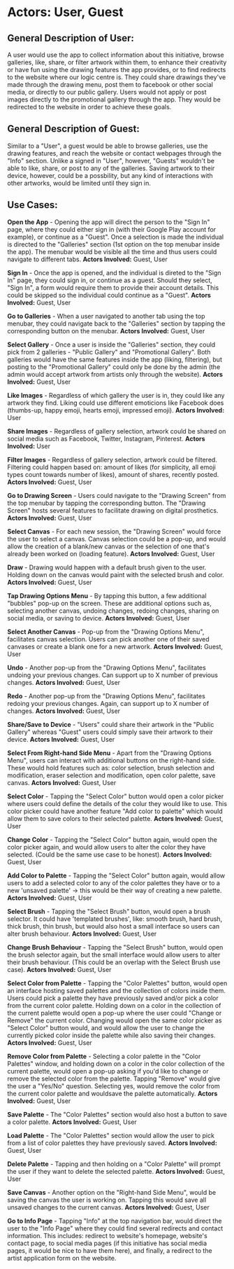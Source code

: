 # Actors: User, Guest

## General Description of User:
A user would use the app to collect information about this initiative, browse galleries, like, share, or filter artwork within them, to enhance their creativity or have fun using the drawing features the app provides,
or to find redirects to the website where our logic centre is. They could share drawings they've made through the drawing menu, post them to facebook or other social media, or directly to our public gallery.
Users would not apply or post images directly to the promotional gallery through the app. They would be redirected to the website in order to achieve these goals.

## General Description of Guest:
Similar to a "User", a guest would be able to browse galleries, use the drawing features, and reach the website or contact webpages through the "Info" section. Unlike a signed in "User", however, "Guests"
wouldn't be able to like, share, or post to any of the galleries. Saving artwork to their device, however, could be a possbility, but any kind of interactions with other artworks, would be limited until they sign in.

## Use Cases:
****Open the App**** - Opening the app will direct the person to the "Sign In" page, where they could either sign in (with their Google Play account for example), or continue as a "Guest".
Once a selection is made the individual is directed to the "Galleries" section (1st option on the top menubar inside the app). The menubar would be visible all the time and thus users could navigate to different tabs.
****Actors Involved:**** Guest, User

****Sign In**** - Once the app is opened, and the individual is direted to the "Sign In" page, they could sign in, or continue as a guest. Should they select, "Sign In", a form would require them to provide their
account details. This could be skipped so the individual could continue as a "Guest".
****Actors Involved:**** Guest, User

****Go to Galleries**** - When a user navigated to another tab using the top menubar, they could navigate back to the "Galleries" section by tapping the corresponding button on the menubar.
****Actors Involved:**** Guest, User

****Select Gallery**** - Once a user is inside the "Galleries" section, they could pick from 2 galleries - "Public Gallery" and "Promotional Gallery". Both galleries would have the same features inside the app
(liking, filtering), but posting to the "Promotional Gallery" could only be done by the admin (the admin would accept artwork from artists only through the website).
****Actors Involved:**** Guest, User

****Like Images**** - Regardless of which gallery the user is in, they could like any artwork they find. Liking could use different emoticions like Facebook does (thumbs-up, happy emoji, hearts emoji, impressed emoji).
****Actors Involved:**** User

****Share Images**** - Regardless of gallery selection, artwork could be shared on social media such as Facebook, Twitter, Instagram, Pinterest.
****Actors Involved:**** User

****Filter Images**** - Regardless of gallery selection, artwork could be filtered. Filtering could happen based on: amount of likes (for simplicity, all emoji types count towards number of likes), amount of shares,
recently posted.
****Actors Involved:**** Guest, User

****Go to Drawing Screen**** - Users could navigate to the "Drawing Screen" from the top menubar by tapping the corresponding button. The "Drawing Screen" hosts several features to facilitate drawing on digital prosthetics.
****Actors Involved:**** Guest, User

****Select Canvas**** - For each new session, the "Drawing Screen" would force the user to select a canvas. Canvas selection could be a pop-up, and would allow the creation of a blank/new canvas or the selection of one that's
already been worked on (loading feature).
****Actors Involved:**** Guest, User

****Draw**** - Drawing would happen with a default brush given to the user. Holding down on the canvas would paint with the selected brush and color.
****Actors Involved:**** Guest, User

****Tap Drawing Options Menu**** - By tapping this button, a few additional "bubbles" pop-up on the screen. These are additional options such as, selecting another canvas, undoing changes, redoing changes, sharing on
social media, or saving to device.
****Actors Involved:**** Guest, User

****Select Another Canvas**** - Pop-up from the "Drawing Options Menu", facilitates canvas selection. Users can pick another one of their saved canvases or create a blank one for a new artwork.
****Actors Involved:**** Guest, User

****Undo**** - Another pop-up from the "Drawing Options Menu", facilitates undoing your previous changes. Can support up to X number of previous changes.
****Actors Involved:**** Guest, User

****Redo**** - Another pop-up from the "Drawing Options Menu", facilitates redoing your previous changes. Again, can support up to X number of changes.
****Actors Involved:**** Guest, User

****Share/Save to Device**** - "Users" could share their artwork in the "Public Gallery" whereas "Guest" users could simply save their artwork to their device.
****Actors Involved:**** Guest, User

****Select From Right-hand Side Menu**** - Apart from the "Drawing Options Menu", users can interact with additional buttons on the right-hand side. These would hold features such as: color selection, brush selection and
modification, eraser selection and modification, open color palette, save canvas.
****Actors Involved:**** Guest, User

****Select Color**** - Tapping the "Select Color" button would open a color picker where users could define the details of the colur they would like to use. This color picker could have another feature "Add color to palette"
which would allow them to save colors to their selected palette.
****Actors Involved:**** Guest, User

****Change Color**** - Tapping the "Select Color" button again, would open the color picker again, and would allow users to alter the color they have selected. (Could be the same use case to be honest).
****Actors Involved:**** Guest, User

****Add Color to Palette**** - Tapping the "Select Color" button again, would allow users to add a selected color to any of the color palettes they have or to a new 'unsaved palette' -> this would be their way of creating a new
palette.
****Actors Involved:**** Guest, User

****Select Brush**** - Tapping the "Select Brush" button, would open a brush selector. It could have 'templated brushes', like: smooth brush, hard brush, thick brush, thin brush, but would also host a small interface so
users can alter brush behaviour.
****Actors Involved:**** Guest, User

****Change Brush Behaviour**** - Tapping the "Select Brush" button, would open the brush selector again, but the small interface would allow users to alter their brush behaviour.
(This could be an overlap with the Select Brush use case).
****Actors Involved:**** Guest, User

****Select Color from Palette**** - Tapping the "Color Palettes" button, would open an interface hosting saved palettes and the collection of colors inside them. Users could pick a palette they have previously saved and/or
pick a color from the current color palette. Holding down on a color in the collection of the current palette would open a pop-up where the user could "Change or Remove" the current color. Changing would open the same
color picker as "Select Color" button would, and would allow the user to change the currently picked color inside the palette while also saving their changes.
****Actors Involved:**** Guest, User

****Remove Color from Palette**** - Selecting a color palette in the "Color Palettes" window, and holding down on a color in the color collection of the current palette, would open a pop-up asking if you'd like to
change or remove the selected color from the palette. Tapping "Remove" would give the user a "Yes/No" question. Selecting yes, would remove the color from the current color palette and wouldsave the palette
automatically.
****Actors Involved:**** Guest, User

****Save Palette**** - The "Color Palettes" section would also host a button to save a color palette.
****Actors Involved:**** Guest, User

****Load Palette**** - The "Color Palettes" section would allow the user to pick from a list of color palettes they have previously saved.
****Actors Involved:**** Guest, User

****Delete Palette**** - Tapping and then holding on a "Color Palette" will prompt the user if they want to delete the selected palette.
****Actors Involved:**** Guest, User

****Save Canvas**** - Another option on the "Right-hand Side Menu", would be saving the canvas the user is working on. Tapping this would save all unsaved changes to the current canvas.
****Actors Involved:**** Guest, User

****Go to Info Page**** - Tapping "Info" at the top navigation bar, would direct the user to the "Info Page" where they could find several redirects and contact information. This includes: redirect to website's homepage,
website's contact page, to social media pages (if this initiative has social media pages, it would be nice to have them here), and finally, a redirect to the artist application form on the website.